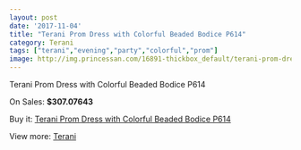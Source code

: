 ```yaml
---
layout: post
date: '2017-11-04'
title: "Terani Prom Dress with Colorful Beaded Bodice P614"
category: Terani
tags: ["terani","evening","party","colorful","prom"]
image: http://img.princessan.com/16891-thickbox_default/terani-prom-dress-with-colorful-beaded-bodice-p614.jpg
---
```

Terani Prom Dress with Colorful Beaded Bodice P614

On Sales: **$307.07643**
<a href="https://www.princessan.com/en/terani/7986-terani-prom-dress-with-colorful-beaded-bodice-p614.html"><amp-img layout="responsive" width="600" height="600" src="//img.princessan.com/16891-thickbox_default/terani-prom-dress-with-colorful-beaded-bodice-p614.jpg" alt="Terani Prom Dress with Colorful Beaded Bodice P614 0" /></a>
<a href="https://www.princessan.com/en/terani/7986-terani-prom-dress-with-colorful-beaded-bodice-p614.html"><amp-img layout="responsive" width="600" height="600" src="//img.princessan.com/16892-thickbox_default/terani-prom-dress-with-colorful-beaded-bodice-p614.jpg" alt="Terani Prom Dress with Colorful Beaded Bodice P614 1" /></a>

Buy it: [Terani Prom Dress with Colorful Beaded Bodice P614](https://www.princessan.com/en/terani/7986-terani-prom-dress-with-colorful-beaded-bodice-p614.html "Terani Prom Dress with Colorful Beaded Bodice P614")

View more: [Terani](https://www.princessan.com/en/64-terani "Terani")